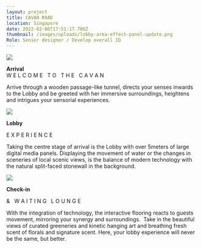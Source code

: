```yaml
---
layout: project
title: CAVAN ROAD
location: Singapore
date: 2022-02-06T17:51:17.706Z
thumbnail: /images/uploads/lobby-area-effect-panel-update.png
Role: Senior designer / Develop overall ID
---
```

![](/images/uploads/entry_effect_combined.png)



**Arrival**\
W E L C O M E   T O   T H E   C A V A N 

Arrive through a wooden passage-like tunnel, directs your senses inwards to the Lobby and be greeted with her immersive surroundings, heightens and intrigues your sensorial experiences.

![](/images/uploads/lobby_effect-ghost-effect.png)

**Lobby**

E X P E R I E N C E

Taking the centre stage of arrival is the Lobby with over 5meters of large digital media panels. Displaying the movement of water or the changes in sceneries of local scenic views, is the balance of modern technology with the natural split-faced stonewall in the background.

![](/images/uploads/lobby.jpg)

**Check-in**

&   W A I T I N G   L O U N G E

With the integration of technology, the interactive flooring reacts to guests movement, mirroring your synergy and surroundings.  Take in the beautiful views of curated greeneries and kinetic hanging art and breathing fresh scent of florals and signature scent. Here, your lobby experience will never be the same, but better.
